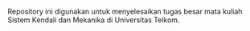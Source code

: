 Repository ini digunakan untuk menyelesaikan tugas besar mata kuliah Sistem Kendali dan Mekanika di Universitas Telkom.
